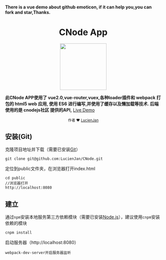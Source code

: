#### There is a vue demo about github emoticon, if it can help you,you can fork and star,Thanks.


<div>
<h1 align="center">CNode App</h1>
<div align="center">
	<img width="150" src="https://stjw7098.github.io/vue-demo/img/cnode.jpg">
</div>

<p>
  <strong>此CNode APP使用了 vue2.0,vue-router,vuex,各种loader插件和 webpack 打包的 html5 web 应用, 使用 ES6 进行编写,并使用了缓存以及懒加载等技术. 后端使用的是 cnodejs社区 提供的API,</strong>
  <a href="https://lucienjan.github.io/CNode/public/#/index/list">Live Demo</a>
</p>

<p align="center">
  <sub>作者 ❤︎ 
    <a href="https://github.com/LucienJan">LucienJan</a>
  </sub>
</p>
</div>


## 安装(Git)

克隆项目地址并下载（需要已安装[Git](https://git-scm.com/downloads)）
```
git clone git@github.com:LucienJan/CNode.git
```
定位到public文件夹，在浏览器打开index.html
```
cd public
//浏览器打开
http://localhost:8080
```

## 建立
通过`npm`安装本地服务第三方依赖模块（需要已安装[Node.js](https://nodejs.org/)），建议使用`cnpm`安装依赖的模块
```
cnpm install
```
启动服务器（http://localhost:8080）
```
webpack-dev-server开启服务器监听
```




